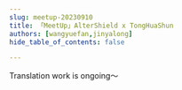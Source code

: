 ```yaml
---
slug: meetup-20230910
title: 「MeetUp」AlterShield x TongHuaShun
authors: [wangyuefan,jinyalong]
hide_table_of_contents: false

---
```

Translation work is ongoing～